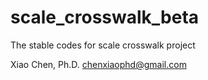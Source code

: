 # scale_crosswalk_beta
 The stable codes for scale crosswalk project
 
 Xiao Chen, Ph.D.
 chenxiaophd@gmail.com
